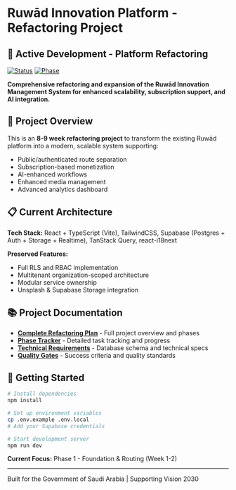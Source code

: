 # Ruwād Innovation Platform - Refactoring Project

## 🔄 Active Development - Platform Refactoring

[![Status](https://img.shields.io/badge/Status-Refactoring%20in%20Progress-orange)](./docs/RUWAD_REFACTORING_PLAN.md)
[![Phase](https://img.shields.io/badge/Current%20Phase-Foundation%20&%20Routing-blue)](./docs/PHASE_TRACKER.md)

**Comprehensive refactoring and expansion of the Ruwād Innovation Management System for enhanced scalability, subscription support, and AI integration.**

## 🎯 Project Overview

This is an **8-9 week refactoring project** to transform the existing Ruwād platform into a modern, scalable system supporting:
- Public/authenticated route separation
- Subscription-based monetization
- AI-enhanced workflows
- Enhanced media management
- Advanced analytics dashboard

## 📋 Current Architecture

**Tech Stack:** React + TypeScript (Vite), TailwindCSS, Supabase (Postgres + Auth + Storage + Realtime), TanStack Query, react-i18next

**Preserved Features:**
- Full RLS and RBAC implementation
- Multitenant organization-scoped architecture
- Modular service ownership
- Unsplash & Supabase Storage integration

## 📚 Project Documentation

- **[Complete Refactoring Plan](./docs/01_RUWAD_REFACTORING_PLAN.md)** - Full project overview and phases
- **[Phase Tracker](./docs/02_PHASE_TRACKER.md)** - Detailed task tracking and progress
- **[Technical Requirements](./docs/03_TECHNICAL_REQUIREMENTS.md)** - Database schema and technical specs
- **[Quality Gates](./docs/04_QUALITY_GATES.md)** - Success criteria and quality standards

## 🚀 Getting Started

```bash
# Install dependencies
npm install

# Set up environment variables
cp .env.example .env.local
# Add your Supabase credentials

# Start development server
npm run dev
```

**Current Focus:** Phase 1 - Foundation & Routing (Week 1-2)

---

Built for the Government of Saudi Arabia | Supporting Vision 2030